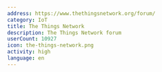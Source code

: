 ```yaml
---
address: https://www.thethingsnetwork.org/forum/
category: IoT
title: The Things Network
description: The Things Network forum
userCount: 10927
icon: the-things-network.png
activity: high
language: en
---
```

